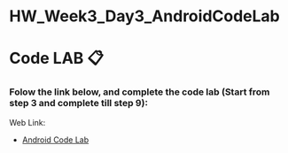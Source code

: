 # HW_Week3_Day3_AndroidCodeLab

# Code LAB 📋


### Folow the link below, and complete the code lab (Start from step 3 and complete till step 9):

Web Link:
- [Android Code Lab](https://developer.android.com/codelabs/build-your-first-android-app-kotlin#0)
